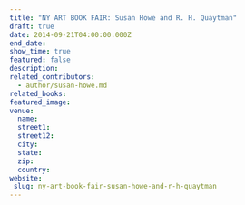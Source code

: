 ```yaml
---
title: "NY ART BOOK FAIR: Susan Howe and R. H. Quaytman"
draft: true
date: 2014-09-21T04:00:00.000Z
end_date:
show_time: true
featured: false
description:
related_contributors:
  - author/susan-howe.md
related_books:
featured_image: 
venue:
  name:
  street1:
  street12:
  city:
  state:
  zip:
  country:
website:
_slug: ny-art-book-fair-susan-howe-and-r-h-quaytman
---
```

